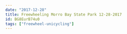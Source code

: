 ```yaml
---
date: "2017-12-28"
title: Freewheeling Morro Bay State Park 12-28-2017
id: BG8EurB74u0
tags: ["freewheel-unicycling"]
---
```


